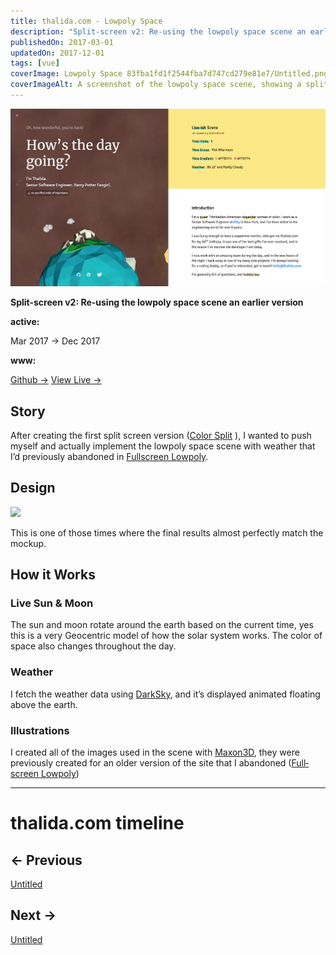```yaml
---
title: thalida.com - Lowpoly Space
description: "Split-screen v2: Re-using the lowpoly space scene an earlier version"
publishedOn: 2017-03-01
updatedOn: 2017-12-01
tags: [vue]
coverImage: Lowpoly Space 83fba1fd1f2544fba7d747cd279e81e7/Untitled.png
coverImageAlt: A screenshot of the lowpoly space scene, showing a split-screen with the sun, moon, and earth, with animated weather effects.
---
```


![Untitled](Lowpoly%20Space%2083fba1fd1f2544fba7d747cd279e81e7/Untitled.png)

**Split-screen v2: Re-using the lowpoly space scene an earlier version**

**active:**

Mar 2017 → Dec 2017

**www:**

[Github →](https://github.com/thalida/thalida.com/tree/v-2017-1)   [View Live →](https://2017-1.v.thalida.com)

## Story

After creating the first split screen version ([Color Split](Color%20Split%20845cf31e264142cbb1c6977f9aa83a1d.md) ), I wanted to push myself and actually implement the lowpoly space scene with weather that I’d previously abandoned in [Full­screen Low­poly](Full%C2%ADscreen%20Low%C2%ADpoly%204f9eddf446cb4d46bbbe5bf85cad60ab.md).

## Design

![](https://thalida.com/static/images/posts/meta-history/2017-03--2017-12/mock.2.png)

This is one of those times where the final results almost perfectly match the mockup.

## How it Works

### Live Sun & Moon

The sun and moon rotate around the earth based on the current time, yes this is a very Geocentric model of how the solar system works. The color of space also changes throughout the day.

### Weather

I fetch the weather data using [DarkSky](https://darksky.net/poweredby/), and it’s displayed animated floating above the earth.

### Illustrations

I created all of the images used in the scene with [Maxon3D](https://www.maxon.net/en-us/), they were previously created for an older version of the site that I abandoned ([Full­screen Low­poly](Full%C2%ADscreen%20Low%C2%ADpoly%204f9eddf446cb4d46bbbe5bf85cad60ab.md))

---

# thalida.com timeline

## ← Previous

[Untitled](Lowpoly%20Space%2083fba1fd1f2544fba7d747cd279e81e7/Untitled%207ffac0aacf6d4400b11c9403fc6ad6fa.csv)

## Next →

[Untitled](Lowpoly%20Space%2083fba1fd1f2544fba7d747cd279e81e7/Untitled%2030abd728d02448978782501200487850.csv)
